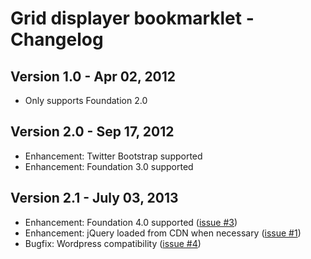 # Grid displayer bookmarklet - Changelog

## Version 1.0 - Apr 02, 2012
* Only supports Foundation 2.0

## Version 2.0 - Sep 17, 2012
* Enhancement: Twitter Bootstrap supported
* Enhancement: Foundation 3.0 supported

## Version 2.1 - July 03, 2013
* Enhancement: Foundation 4.0 supported ([issue #3](https://github.com/alefeuvre/foundation-grid-displayer/issues/3))
* Enhancement: jQuery loaded from CDN when necessary ([issue #1](https://github.com/alefeuvre/foundation-grid-displayer/issues/1))
* Bugfix: Wordpress compatibility ([issue #4](https://github.com/alefeuvre/foundation-grid-displayer/issues/4))